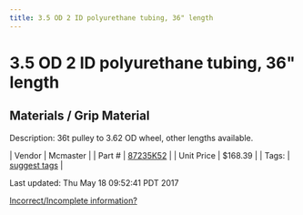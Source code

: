 ```yaml
---
title: 3.5 OD 2 ID polyurethane tubing, 36" length
---
```


# 3.5 OD 2 ID polyurethane tubing, 36" length
## Materials / Grip Material
Description: 	36t pulley to 3.62 OD wheel, other lengths available. 

| Vendor | Mcmaster | 
| Part # | [87235K52](https://www.mcmaster.com/#87235K52) | 
| Unit Price | $168.39 | 
| Tags: | [suggest tags](https://docs.google.com/forms/d/e/1FAIpQLSeWyY8v3RgOty-MyWmh9U0iivNYN_molChYyS-0U-o-kOAv_g/viewform) | 

Last updated: Thu May 18 09:52:41 PDT 2017

 [Incorrect/Incomplete information?](https://docs.google.com/forms/d/e/1FAIpQLSeWyY8v3RgOty-MyWmh9U0iivNYN_molChYyS-0U-o-kOAv_g/viewform)